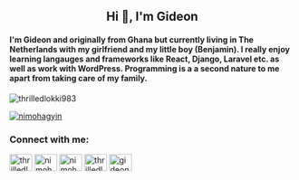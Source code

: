 <h2 align="center">Hi 👋, I'm Gideon</h2>
<h4 align="left">I'm Gideon and originally from Ghana but currently living in The Netherlands with my girlfriend and my little boy (Benjamin). I really enjoy learning langauges and frameworks like React, Django, Laravel etc. as well as work with WordPress. Programming is a a second nature to me apart from taking care of my family.</h4>

<p align="left"> <img src="https://komarev.com/ghpvc/?username=thrilledlokki983&label=Profile%20views&color=0e75b6&style=flat" alt="thrilledlokki983" /> </p>


<p align="left"> <a href="https://twitter.com/nimohagyin" target="blank"><img src="https://img.shields.io/twitter/follow/nimohagyin?logo=twitter&style=for-the-badge" alt="nimohagyin" /></a> </p>

<h3 align="left">Connect with me:</h3>
<p align="left">
<a href="https://codepen.io/thrilledlokki983" target="blank"><img align="center" src="https://raw.githubusercontent.com/rahuldkjain/github-profile-readme-generator/master/src/images/icons/Social/codepen.svg" alt="thrilledlokki983" height="30" width="40" /></a>
<a href="https://twitter.com/nimohagyin" target="blank"><img align="center" src="https://raw.githubusercontent.com/rahuldkjain/github-profile-readme-generator/master/src/images/icons/Social/twitter.svg" alt="nimohagyin" height="30" width="40" /></a>
<a href="https://linkedin.com/in/nimohgideon" target="blank"><img align="center" src="https://raw.githubusercontent.com/rahuldkjain/github-profile-readme-generator/master/src/images/icons/Social/linked-in-alt.svg" alt="nimohgideon" height="30" width="40" /></a>
<a href="https://stackoverflow.com/users/thrilledlokki983" target="blank"><img align="center" src="https://raw.githubusercontent.com/rahuldkjain/github-profile-readme-generator/master/src/images/icons/Social/stack-overflow.svg" alt="thrilledlokki983" height="30" width="40" /></a>
<a href="https://fb.com/gideon nimoh" target="blank"><img align="center" src="https://raw.githubusercontent.com/rahuldkjain/github-profile-readme-generator/master/src/images/icons/Social/facebook.svg" alt="gideon nimoh" height="30" width="40" /></a>
</p>

